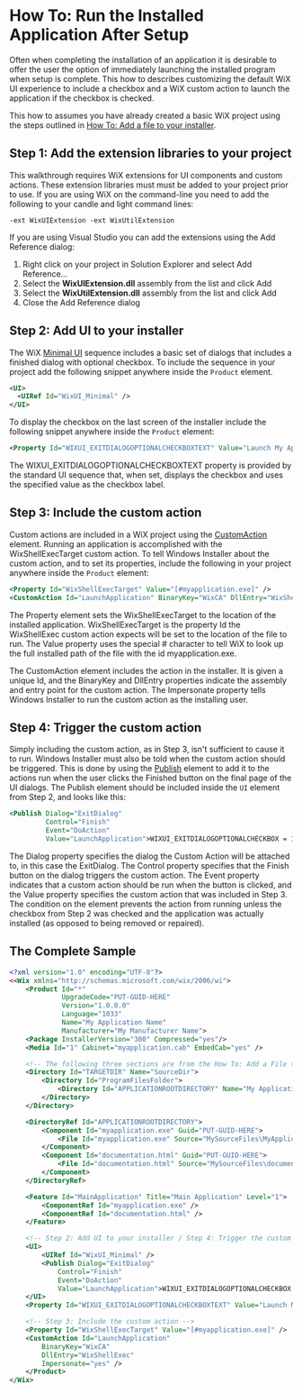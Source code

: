 # How To: Run the Installed Application After Setup

Often when completing the installation of an application it is desirable to offer the user the option of immediately launching the installed program when setup is complete. This how to describes customizing the default WiX UI experience to include a checkbox and a WiX custom action to launch the application if the checkbox is checked.

This how to assumes you have already created a basic WiX project using the steps outlined in [How To: Add a file to your installer](../../howtos/files_and_registry/add_a_file.md).

## Step 1: Add the extension libraries to your project
This walkthrough requires WiX extensions for UI components and custom actions. These extension libraries must must be added to your project prior to use. If you are using WiX on the command-line you need to add the following to your candle and light command lines:

    -ext WixUIExtension -ext WixUtilExtension

If you are using Visual Studio you can add the extensions using the Add Reference dialog:

1. Right click on your project in Solution Explorer and select Add Reference...
1. Select the **WixUIExtension.dll** assembly from the list and click Add
1. Select the **WixUtilExtension.dll** assembly from the list and click Add
1. Close the Add Reference dialog

## Step 2: Add UI to your installer

The WiX [Minimal UI](../../wixui/wixui_dialog_library.md) sequence includes a basic set of dialogs that includes a finished dialog with optional checkbox. To include the sequence in your project add the following snippet anywhere inside the `Product` element.

```xml
<UI>
  <UIRef Id="WixUI_Minimal" />
</UI>
```

To display the checkbox on the last screen of the installer include the following snippet anywhere inside the `Product` element:

```xml
<Property Id="WIXUI_EXITDIALOGOPTIONALCHECKBOXTEXT" Value="Launch My Application Name" />
```

The WIXUI\_EXITDIALOGOPTIONALCHECKBOXTEXT property is provided by the standard UI sequence that, when set, displays the checkbox and uses the specified value as the checkbox label.

## Step 3: Include the custom action

Custom actions are included in a WiX project using the [CustomAction](../../xsd/wix/customaction.md) element. Running an application is accomplished with the WixShellExecTarget custom action. To tell Windows Installer about the custom action, and to set its properties, include the following in your project anywhere inside the `Product` element:

```xml
<Property Id="WixShellExecTarget" Value="[#myapplication.exe]" />
<CustomAction Id="LaunchApplication" BinaryKey="WixCA" DllEntry="WixShellExec" Impersonate="yes" />
```

The Property element sets the WixShellExecTarget to the location of the installed application. WixShellExecTarget is the property Id the WixShellExec custom action expects will be set to the location of the file to run. The Value property uses the special # character to tell WiX to look up the full installed path of the file with the id myapplication.exe.

The CustomAction element includes the action in the installer. It is given a unique Id, and the BinaryKey and DllEntry properties indicate the assembly and entry point for the custom action. The Impersonate property tells Windows Installer to run the custom action as the installing user.

## Step 4: Trigger the custom action

Simply including the custom action, as in Step 3, isn't sufficient to cause it to run. Windows Installer must also be told when the custom action should be triggered. This is done by using the [Publish](../../xsd/wix/publish.md) element to add it to the actions run when the user clicks the Finished button on the final page of the UI dialogs. The Publish element should be included inside the `UI` element from Step 2, and looks like this:

```xml
<Publish Dialog="ExitDialog"
         Control="Finish" 
         Event="DoAction" 
         Value="LaunchApplication">WIXUI_EXITDIALOGOPTIONALCHECKBOX = 1 and NOT Installed</Publish>
```

The Dialog property specifies the dialog the Custom Action will be attached to, in this case the ExitDialog. The Control property specifies that the Finish button on the dialog triggers the custom action. The Event property indicates that a custom action should be run when the button is clicked, and the Value property specifies the custom action that was included in Step 3. The condition on the element prevents the action from running unless the checkbox from Step 2 was checked and the application was actually installed (as opposed to being removed or repaired).

## The Complete Sample

```xml
<?xml version="1.0" encoding="UTF-8"?>
<<Wix xmlns="http://schemas.microsoft.com/wix/2006/wi">
    <Product Id="*"
             UpgradeCode="PUT-GUID-HERE"
             Version="1.0.0.0"
             Language="1033"
             Name="My Application Name"
             Manufacturer="My Manufacturer Name">    
    <Package InstallerVersion="300" Compressed="yes"/>
    <Media Id="1" Cabinet="myapplication.cab" EmbedCab="yes" />

    <!-- The following three sections are from the How To: Add a File to Your Installer topic-->
    <Directory Id="TARGETDIR" Name="SourceDir">
        <Directory Id="ProgramFilesFolder">
            <Directory Id="APPLICATIONROOTDIRECTORY" Name="My Application Name"/>
        </Directory>
    </Directory>

    <DirectoryRef Id="APPLICATIONROOTDIRECTORY">
        <Component Id="myapplication.exe" Guid="PUT-GUID-HERE">
            <File Id="myapplication.exe" Source="MySourceFiles\MyApplication.exe" KeyPath="yes" Checksum="yes"/>
        </Component>
        <Component Id="documentation.html" Guid="PUT-GUID-HERE">
            <File Id="documentation.html" Source="MySourceFiles\documentation.html" KeyPath="yes"/>
        </Component>
    </DirectoryRef>

    <Feature Id="MainApplication" Title="Main Application" Level="1">
        <ComponentRef Id="myapplication.exe" />
        <ComponentRef Id="documentation.html" />
    </Feature>

    <!-- Step 2: Add UI to your installer / Step 4: Trigger the custom action -->
    <UI>
        <UIRef Id="WixUI_Minimal" />
        <Publish Dialog="ExitDialog" 
            Control="Finish" 
            Event="DoAction" 
            Value="LaunchApplication">WIXUI_EXITDIALOGOPTIONALCHECKBOX = 1 and NOT Installed</Publish>
    </UI>
    <Property Id="WIXUI_EXITDIALOGOPTIONALCHECKBOXTEXT" Value="Launch My Application Name" />

    <!-- Step 3: Include the custom action -->
    <Property Id="WixShellExecTarget" Value="[#myapplication.exe]" />
    <CustomAction Id="LaunchApplication" 
        BinaryKey="WixCA" 
        DllEntry="WixShellExec"
        Impersonate="yes" />
    </Product>
</Wix>
```
